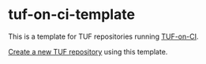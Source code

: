 # tuf-on-ci-template

This is a template for TUF repositories running [TUF-on-CI](https://github.com/theupdateframework/tuf-on-ci).

[Create a new TUF repository](https://github.com/new?template_name=tuf-on-ci-template&template_owner=theupdateframework) using this template.
